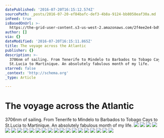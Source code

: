 ```yaml
---
datePublished: '2016-07-20T16:15:12.574Z'
sourcePath: _posts/2016-07-20-ef84bafc-def3-4b8a-9124-bb8058eaf30a.md
inFeed: true
isBasedOnUrl: >-
  https://the-grid-user-content.s3-us-west-2.amazonaws.com/2f4ee2e4-bd9d-481d-a7c5-b60875ee61bc.jpg
author: []
via: {}
dateModified: '2016-07-20T16:15:11.865Z'
title: The voyage across the Atlantic
publisher: {}
description: >-
  3706nm of sailing. From Tenerife to Mindelo to Barbados to Tobago Cays to
  St.Lucia to Martinique. An absolutely fabulous month of my life.
starred: false
_context: 'http://schema.org'
_type: Article

---
```

# The voyage across the Atlantic

3706nm of sailing. From Tenerife to Mindelo to Barbados to Tobago Cays to St.Lucia to Martinique. An absolutely fabulous month of my life.
![](https://s3-us-west-2.amazonaws.com/the-grid-img/p/d91c111c60f309183c92c860c42b94436962142d.jpg)
![](https://the-grid-user-content.s3-us-west-2.amazonaws.com/52066cd0-ba72-41b3-b898-c442014b8b90.jpg)
![](https://the-grid-user-content.s3-us-west-2.amazonaws.com/d87db265-ab67-452f-84d0-53d0cb506479.jpg)
![](https://the-grid-user-content.s3-us-west-2.amazonaws.com/893bb93f-6a32-49ff-9bee-7d7373861626.jpg)
![](https://the-grid-user-content.s3-us-west-2.amazonaws.com/4ebc4214-0fcd-4625-be40-8902f50871bf.jpg)
![](https://the-grid-user-content.s3-us-west-2.amazonaws.com/0cca76ed-be2f-430d-9d5f-f27a06ee9e24.jpg)
![](https://the-grid-user-content.s3-us-west-2.amazonaws.com/26d3aff0-8377-4e1d-8723-ba10581e490b.jpg)
![](https://the-grid-user-content.s3-us-west-2.amazonaws.com/01404906-d883-4a6b-9272-00479142c233.jpg)
![](https://the-grid-user-content.s3-us-west-2.amazonaws.com/95de4aed-c41c-49dc-8a0a-0e2491d4fc4f.jpg)
![](https://the-grid-user-content.s3-us-west-2.amazonaws.com/91072dde-6f47-41fe-9926-6a7e7a52a1e5.jpg)
![](https://the-grid-user-content.s3-us-west-2.amazonaws.com/4ac096e7-496e-4f41-9141-a7d608a872cb.jpg)
![](https://the-grid-user-content.s3-us-west-2.amazonaws.com/3e17ef3f-7673-42f2-8544-35f4ac07483e.jpg)
![](https://the-grid-user-content.s3-us-west-2.amazonaws.com/3d670cf4-0613-48ec-8acc-aa2f560707c1.jpg)
![](https://the-grid-user-content.s3-us-west-2.amazonaws.com/61e10f82-7bb3-475b-be93-af2d689058b6.jpg)
![](https://the-grid-user-content.s3-us-west-2.amazonaws.com/bda5e87f-007a-49e3-b092-75ed9470ecec.jpg)
![](https://the-grid-user-content.s3-us-west-2.amazonaws.com/b2bf0bb5-d3b0-4f19-aa6b-88c60dc8ef9f.jpg)
![](https://the-grid-user-content.s3-us-west-2.amazonaws.com/48d22eae-003f-4de0-a953-b2fa4e5ed29a.jpg)
![](https://the-grid-user-content.s3-us-west-2.amazonaws.com/cb782904-c7dc-418c-b2c0-ed9eabc042df.jpg)
![](https://the-grid-user-content.s3-us-west-2.amazonaws.com/2f4ee2e4-bd9d-481d-a7c5-b60875ee61bc.jpg)
![](https://the-grid-user-content.s3-us-west-2.amazonaws.com/1a275daa-8ba2-4377-8f24-8d981411e599.jpg)
![](https://the-grid-user-content.s3-us-west-2.amazonaws.com/1ca6f540-88cd-447e-bb33-b7b197f129cf.jpg)
![](https://the-grid-user-content.s3-us-west-2.amazonaws.com/26086397-d004-4522-9ad8-c4e89595f715.jpg)
